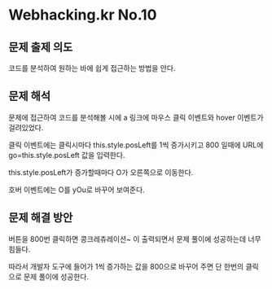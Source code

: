 # Webhacking.kr No.10

## 문제 출제 의도
코드를 분석하여 원하는 바에 쉽게 접근하는 방법을 안다.

## 문제 해석
문제에 접근하여 코드를 분석해볼 시에 a 링크에 마우스 클릭 이벤트와 hover 이벤트가 걸려있었다.

클릭 이벤트에는 클릭시마다 this.style.posLeft를 1씩 증가시키고 800 일때에 URL에 go=this.style.posLeft 값을 입력한다.

this.style.posLeft가 증가할때마다 O가 오른쪽으로 이동한다.

호버 이벤트에는 O를 yOu로 바꾸어 보여준다.

## 문제 해결 방안
버튼을 800번 클릭하면 콩크레츄레이션~ 이 출력되면서 문제 풀이에 성공하는데 너무 힘들다.

따라서 개발자 도구에 들어가 1씩 증가하는 값을 800으로 바꾸어 주면 단 한번의 클릭으로 문제 풀이에 성공한다.